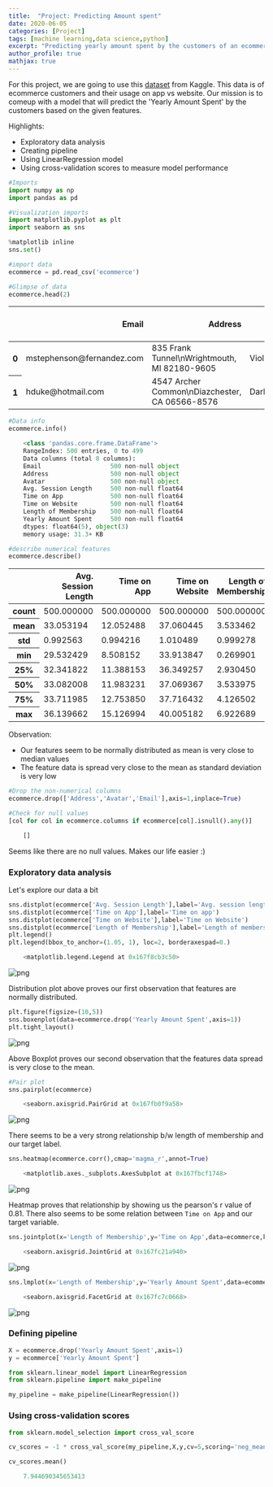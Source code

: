 ```yaml
---
title:  "Project: Predicting Amount spent"
date: 2020-06-05
categories: [Project]
tags: [machine learning,data science,python]
excerpt: "Predicting yearly amount spent by the customers of an ecommerce store. We will be using pipelines, cross_validation_scores and LinearRegression model"
author_profile: true
mathjax: true
---
```


For this project, we are going to use this [dataset](https://www.kaggle.com/iyadavvaibhav/ecommerce-customer-device-usage) from Kaggle. This data is of ecommerce customers and their usage on app vs website. Our mission is to comeup with a model that will predict the 'Yearly Amount Spent' by the customers based on the given features.

Highlights:
* Exploratory data analysis
* Creating pipeline
* Using LinearRegression model
* Using cross-validation scores to measure model performance

```python
#Imports
import numpy as np
import pandas as pd
```

```python
#Visualization imports
import matplotlib.pyplot as plt
import seaborn as sns
```

```python
%matplotlib inline
sns.set()
```

```python
#import data
ecommerce = pd.read_csv('ecommerce')
```

```python
#Glimpse of data
ecommerce.head(2)
```

<div>
<style scoped>
    .dataframe tbody tr th:only-of-type {
        vertical-align: middle;
    }

    .dataframe tbody tr th {
        vertical-align: top;
    }

    .dataframe thead th {
        text-align: right;
    }
</style>
<table class="dataframe">
  <thead>
    <tr style="text-align: right;">
      <th></th>
      <th>Email</th>
      <th>Address</th>
      <th>Avatar</th>
      <th>Avg. Session Length</th>
      <th>Time on App</th>
      <th>Time on Website</th>
      <th>Length of Membership</th>
      <th>Yearly Amount Spent</th>
    </tr>
  </thead>
  <tbody>
    <tr>
      <th>0</th>
      <td>mstephenson@fernandez.com</td>
      <td>835 Frank Tunnel\nWrightmouth, MI 82180-9605</td>
      <td>Violet</td>
      <td>34.497268</td>
      <td>12.655651</td>
      <td>39.577668</td>
      <td>4.082621</td>
      <td>587.951054</td>
    </tr>
    <tr>
      <th>1</th>
      <td>hduke@hotmail.com</td>
      <td>4547 Archer Common\nDiazchester, CA 06566-8576</td>
      <td>DarkGreen</td>
      <td>31.926272</td>
      <td>11.109461</td>
      <td>37.268959</td>
      <td>2.664034</td>
      <td>392.204933</td>
    </tr>
  </tbody>
</table>
</div>

```python
#Data info
ecommerce.info()

    <class 'pandas.core.frame.DataFrame'>
    RangeIndex: 500 entries, 0 to 499
    Data columns (total 8 columns):
    Email                   500 non-null object
    Address                 500 non-null object
    Avatar                  500 non-null object
    Avg. Session Length     500 non-null float64
    Time on App             500 non-null float64
    Time on Website         500 non-null float64
    Length of Membership    500 non-null float64
    Yearly Amount Spent     500 non-null float64
    dtypes: float64(5), object(3)
    memory usage: 31.3+ KB
```

```python
#describe numerical features
ecommerce.describe()
```

<div>
<style scoped>
    .dataframe tbody tr th:only-of-type {
        vertical-align: middle;
    }

    .dataframe tbody tr th {
        vertical-align: top;
    }

    .dataframe thead th {
        text-align: right;
    }
</style>
<table class="dataframe">
  <thead>
    <tr style="text-align: right;">
      <th></th>
      <th>Avg. Session Length</th>
      <th>Time on App</th>
      <th>Time on Website</th>
      <th>Length of Membership</th>
      <th>Yearly Amount Spent</th>
    </tr>
  </thead>
  <tbody>
    <tr>
      <th>count</th>
      <td>500.000000</td>
      <td>500.000000</td>
      <td>500.000000</td>
      <td>500.000000</td>
      <td>500.000000</td>
    </tr>
    <tr>
      <th>mean</th>
      <td>33.053194</td>
      <td>12.052488</td>
      <td>37.060445</td>
      <td>3.533462</td>
      <td>499.314038</td>
    </tr>
    <tr>
      <th>std</th>
      <td>0.992563</td>
      <td>0.994216</td>
      <td>1.010489</td>
      <td>0.999278</td>
      <td>79.314782</td>
    </tr>
    <tr>
      <th>min</th>
      <td>29.532429</td>
      <td>8.508152</td>
      <td>33.913847</td>
      <td>0.269901</td>
      <td>256.670582</td>
    </tr>
    <tr>
      <th>25%</th>
      <td>32.341822</td>
      <td>11.388153</td>
      <td>36.349257</td>
      <td>2.930450</td>
      <td>445.038277</td>
    </tr>
    <tr>
      <th>50%</th>
      <td>33.082008</td>
      <td>11.983231</td>
      <td>37.069367</td>
      <td>3.533975</td>
      <td>498.887875</td>
    </tr>
    <tr>
      <th>75%</th>
      <td>33.711985</td>
      <td>12.753850</td>
      <td>37.716432</td>
      <td>4.126502</td>
      <td>549.313828</td>
    </tr>
    <tr>
      <th>max</th>
      <td>36.139662</td>
      <td>15.126994</td>
      <td>40.005182</td>
      <td>6.922689</td>
      <td>765.518462</td>
    </tr>
  </tbody>
</table>
</div>

Observation:
* Our features seem to be normally distributed as mean is very close to median values
* The feature data is spread very close to the mean as standard deviation is very low

```python
#Drop the non-numerical columns
ecommerce.drop(['Address','Avatar','Email'],axis=1,inplace=True)
```

```python
#Check for null values
[col for col in ecommerce.columns if ecommerce[col].isnull().any()]

    []
```

Seems like there are no null values. Makes our life easier :)

### Exploratory data analysis

Let's explore our data a bit

```python
sns.distplot(ecommerce['Avg. Session Length'],label='Avg. session length')
sns.distplot(ecommerce['Time on App'],label='Time on app')
sns.distplot(ecommerce['Time on Website'],label='Time on Website')
sns.distplot(ecommerce['Length of Membership'],label='Length of membership')
plt.legend()
plt.legend(bbox_to_anchor=(1.05, 1), loc=2, borderaxespad=0.)

    <matplotlib.legend.Legend at 0x167f8cb3c50>
```

![png](/projects/Ecommerce_device_usage/images/Ecommerce_device_usage_16_1.png)

Distribution plot above proves our first observation that features are normally distributed.

```python
plt.figure(figsize=(10,5))
sns.boxenplot(data=ecommerce.drop('Yearly Amount Spent',axis=1))
plt.tight_layout()
```

![png](/projects/Ecommerce_device_usage/images/Ecommerce_device_usage_18_0.png)

Above Boxplot proves our second observation that the features data spread is very close to the mean.

```python
#Pair plot
sns.pairplot(ecommerce)

    <seaborn.axisgrid.PairGrid at 0x167fb0f9a58>
```

![png](/projects/Ecommerce_device_usage/images/Ecommerce_device_usage_20_1.png)

There seems to be a very strong relationship b/w length of membership and our target label.

```python
sns.heatmap(ecommerce.corr(),cmap='magma_r',annot=True)

    <matplotlib.axes._subplots.AxesSubplot at 0x167fbcf1748>
```

![png](/projects/Ecommerce_device_usage/images/Ecommerce_device_usage_22_1.png)

Heatmap proves that relationship by showing us the pearson's r value of 0.81. There also seems to be some relation between `Time on App` and our target variable.

```python
sns.jointplot(x='Length of Membership',y='Time on App',data=ecommerce,kind='hex')

    <seaborn.axisgrid.JointGrid at 0x167fc21a940>
```

![png](/projects/Ecommerce_device_usage/images/Ecommerce_device_usage_24_1.png)

```python
sns.lmplot(x='Length of Membership',y='Yearly Amount Spent',data=ecommerce)

    <seaborn.axisgrid.FacetGrid at 0x167fc7c0668>
```

![png](/projects/Ecommerce_device_usage/images/Ecommerce_device_usage_25_1.png)

### Defining pipeline

```python
X = ecommerce.drop('Yearly Amount Spent',axis=1)
y = ecommerce['Yearly Amount Spent']
```

```python
from sklearn.linear_model import LinearRegression
from sklearn.pipeline import make_pipeline
```
```python
my_pipeline = make_pipeline(LinearRegression())
```

### Using cross-validation scores

```python
from sklearn.model_selection import cross_val_score
```

```python
cv_scores = -1 * cross_val_score(my_pipeline,X,y,cv=5,scoring='neg_mean_absolute_error')
```

```python
cv_scores.mean()

    7.944690345653413
```
